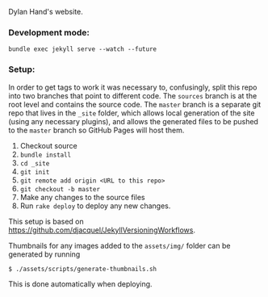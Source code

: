 Dylan Hand's website.

### Development mode:

`bundle exec jekyll serve --watch --future`

### Setup:

In order to get tags to work it was necessary to, confusingly, split this repo into two branches that point to different code. The `sources` branch is at the root level and contains the source code. The `master` branch is a separate git repo that lives in the `_site` folder, which allows local generation of the site (using any necessary plugins), and allows the generated files to be pushed to the `master` branch so GitHub Pages will host them.

1. Checkout source
2. `bundle install`
3. `cd _site`
4. `git init`
5. `git remote add origin <URL to this repo>`
6. `git checkout -b master`
7. Make any changes to the source files
8. Run `rake deploy` to deploy any new changes.

This setup is based on https://github.com/djacquel/JekyllVersioningWorkflows.

Thumbnails for any images added to the `assets/img/` folder can be generated by running
```
$ ./assets/scripts/generate-thumbnails.sh
```

This is done automatically when deploying.
